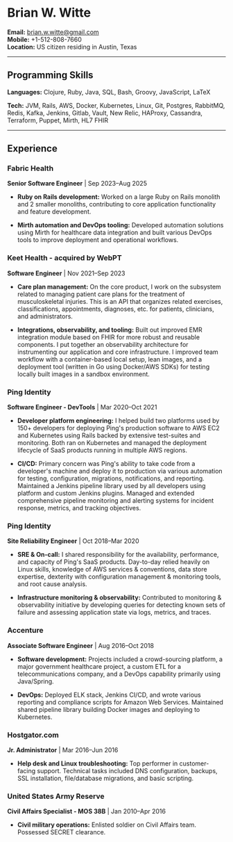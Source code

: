 # Brian W. Witte

**Email:** brian.w.witte@gmail.com  
**Mobile:** +1-512-808-7660  
**Location:** US citizen residing in Austin, Texas

---

## Programming Skills

**Languages:** Clojure, Ruby, Java, SQL, Bash, Groovy, JavaScript, LaTeX

**Tech:** JVM, Rails, AWS, Docker, Kubernetes, Linux, Git, Postgres, RabbitMQ, Redis, Kafka, Jenkins, Gitlab, Vault, New Relic, HAProxy, Cassandra, Terraform, Puppet, Mirth, HL7 FHIR

---

## Experience

### Fabric Health
**Senior Software Engineer** | Sep 2023–Aug 2025

- **Ruby on Rails development:** Worked on a large Ruby on Rails monolith and 2 smaller monoliths, contributing to core application functionality and feature development.

- **Mirth automation and DevOps tooling:** Developed automation solutions using Mirth for healthcare data integration and built various DevOps tools to improve deployment and operational workflows.

### Keet Health - acquired by WebPT
**Software Engineer** | Nov 2021–Sep 2023

- **Care plan management:** On the core product, I work on the subsystem related to managing patient care plans for the treatment of musculoskeletal injuries. This is an API that organizes related exercises, classifications, appointments, diagnoses, etc. for patients, clinicians, and administrators.

- **Integrations, observability, and tooling:** Built out improved EMR integration module based on FHIR for more robust and reusable components. I put together an observability architecture for instrumenting our application and core infrastructure. I improved team workflow with a container-based local setup, lean images, and a deployment tool (written in Go using Docker/AWS SDKs) for testing locally built images in a sandbox environment.

### Ping Identity
**Software Engineer - DevTools** | Mar 2020–Oct 2021

- **Developer platform engineering:** I helped build two platforms used by 150+ developers for deploying Ping's production software to AWS EC2 and Kubernetes using Rails backed by extensive test-suites and monitoring. Both ran on Kubernetes and managed the deployment lifecycle of SaaS products running in multiple AWS regions.

- **CI/CD:** Primary concern was Ping's ability to take code from a developer's machine and deploy it to production via various automation for testing, configuration, migrations, notifications, and reporting. Maintained a Jenkins pipeline library used by all developers using platform and custom Jenkins plugins. Managed and extended comprehensive pipeline monitoring and alerting systems for incident response, metrics, and tracking objectives.

### Ping Identity
**Site Reliability Engineer** | Oct 2018–Mar 2020

- **SRE & On-call:** I shared responsibility for the availability, performance, and capacity of Ping's SaaS products. Day-to-day relied heavily on Linux skills, knowledge of AWS services & conventions, data store expertise, dexterity with configuration management & monitoring tools, and root cause analysis.

- **Infrastructure monitoring & observability:** Contributed to monitoring & observability initiative by developing queries for detecting known sets of failure and assessing application state via logs, metrics, and traces.

### Accenture
**Associate Software Engineer** | Aug 2016–Oct 2018

- **Software development:** Projects included a crowd-sourcing platform, a major government healthcare project, a custom ETL for a telecommunications company, and a DevOps capability primarily using Java/Spring.

- **DevOps:** Deployed ELK stack, Jenkins CI/CD, and wrote various reporting and compliance scripts for Amazon Web Services. Maintained shared pipeline library building Docker images and deploying to Kubernetes.

### Hostgator.com
**Jr. Administrator** | Mar 2016–Jun 2016

- **Help desk and Linux troubleshooting:** Top performer in customer-facing support. Technical tasks included DNS configuration, backups, SSL installation, file/database migrations, and basic scripting.

### United States Army Reserve
**Civil Affairs Specialist - MOS 38B** | Jan 2010–Apr 2016

- **Civil military operations:** Enlisted soldier on Civil Affairs team. Possessed SECRET clearance.